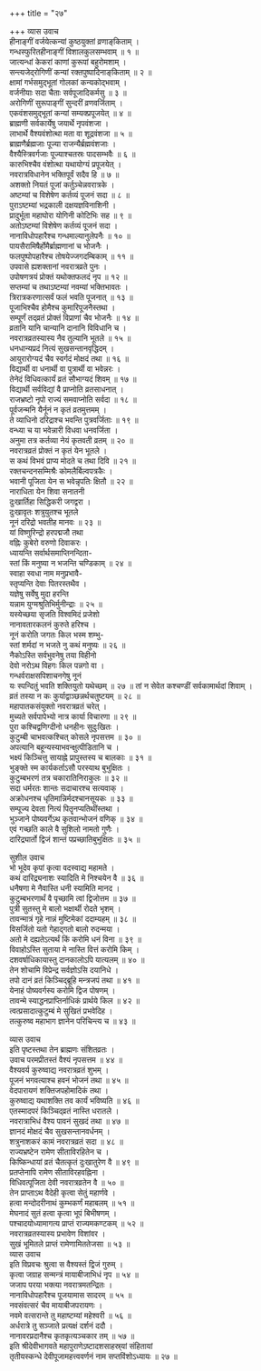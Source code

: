 +++
title = "२७"

+++
व्यास उवाच  
हीनाङ्गीं वर्जयेत्कन्यां कुष्ठयुक्तां व्रणाङ्‌किताम् ।  
गन्धस्फुरितहीनाङ्गीं विशालकुलसम्भवाम् ॥ १ ॥  
जात्यन्धां केकरां काणां कुरूपां बहुरोमशाम् ।  
सन्त्यजेद्‌रोगिणीं कन्यां रक्तपुष्पादिनाङ्‌किताम् ॥ २ ॥  
क्षामां गर्भसमुद्‌भूतां गोलकां कन्यकोद्‌भवाम् ।  
वर्जनीयाः सदा चैताः सर्वपूजादिकर्मसु ॥ ३ ॥  
अरोगिणीं सुरूपाङ्गीं सुन्दरीं व्रणवर्जिताम् ।  
एकवंशसमुद्‌भूतां कन्यां सम्यक्प्रपूजयेत् ॥ ४ ॥  
ब्राह्मणी सर्वकार्येषु जयार्थे नृपवंशजा ।  
लाभार्थे वैश्यवंशोत्था मता वा शूद्रवंशजा ॥ ५ ॥  
ब्राह्मणैर्ब्रह्मजाः पूज्या राजन्यैर्ब्रह्मवंशजाः ।  
वैश्यैस्त्रिवर्गजाः पूज्याश्चतस्रः पादसम्भवैः ॥ ६ ॥  
कारुभिश्चैव वंशोत्था यथायोग्यं प्रपूजयेत् ।  
नवरात्रविधानेन भक्तिपूर्वं सदैव हि ॥ ७ ॥  
अशक्तो नियतं पूजां कर्तुञ्चेन्नवरात्रके ।  
अष्टम्यां च विशेषेण कर्तव्यं पूजनं सदा ॥ ८ ॥  
पुराऽष्टम्यां भद्रकाली दक्षयज्ञविनाशिनी ।  
प्रादुर्भूता महाघोरा योगिनी कोटिभिः सह ॥ ९ ॥  
अतोऽष्टम्यां विशेषेण कर्तव्यं पूजनं सदा ।  
नानाविधोपहारैश्च गन्धमाल्यानुलेपनैः ॥ १० ॥  
पायसैरामिषैर्होमैर्ब्राह्मणानां च भोजनैः ।  
फलपुष्पोपहारैश्च तोषयेज्जगदम्बिकाम् ॥ ११ ॥  
उपवासे ह्यशक्तानां नवरात्रव्रते पुनः ।  
उपोषणत्रयं प्रोक्तं यथोक्तफलदं नृप ॥ १२ ॥  
सप्तम्यां च तथाऽष्टम्यां नवम्यां भक्तिभावतः ।  
त्रिरात्रकरणात्सर्वं फलं भवति पूजनात् ॥ १३ ॥  
पूजाभिश्चैव होमैश्च कुमारिपूजनैस्तथा ।  
सम्पूर्णं तद्‌व्रतं प्रोक्तं विप्राणां चैव भोजनैः ॥ १४ ॥  
व्रतानि यानि चान्यानि दानानि विविधानि च ।  
नवरात्रव्रतस्यास्य नैव तुल्यानि भूतले ॥ १५ ॥  
धनधान्यप्रदं नित्यं सुखसन्तानवृद्धिदम् ।  
आयुरारोग्यदं चैव स्वर्गदं मोक्षदं तथा ॥ १६ ॥  
विद्यार्थी वा धनार्थी वा पुत्रार्थी वा भवेन्नरः ।  
तेनेदं विधिवत्कार्यं व्रतं सौभाग्यदं शिवम् ॥ १७ ॥  
विद्यार्थी सर्वविद्यां वै प्राप्नोति व्रतसाधनात् ।  
राजभ्रष्टो नृपो राज्यं समवाप्नोति सर्वदा ॥ १८ ॥  
पूर्वजन्मनि यैर्नूनं न कृतं व्रतमुत्तमम् ।  
ते व्याधिनो दरिद्राश्च भवन्ति पुत्रवर्जिताः ॥ १९ ॥  
वन्ध्या च या भवेन्नारी विधवा धनवर्जिता ।  
अनुमा तत्र कर्तव्या नेयं कृतवती व्रतम् ॥ २० ॥  
नवरात्रव्रतं प्रोक्तं न कृतं येन भूतले ।  
स कथं विभवं प्राप्य मोदते च तथा दिवि ॥ २१ ॥  
रक्तचन्दनसम्मिश्रैः कोमलैर्बिल्वपत्रकैः ।  
भवानी पूजिता येन स भवेन्नृपतिः क्षितौ ॥ २२ ॥  
नाराधिता येन शिवा सनातनी  
     दुःखार्तिहा सिद्धिकरी जगद्वरा ।  
दुःखावृतः शत्रुयुतश्च भूतले  
     नूनं दरिद्रो भवतीह मानवः ॥ २३ ॥  
यां विष्णुरिन्द्रो हरपद्मजौ तथा  
     वह्निः कुबेरो वरुणो दिवाकरः ।  
ध्यायन्ति सर्वार्थसमाप्तिनन्दिता-  
     स्तां किं मनुष्या न भजन्ति चण्डिकाम् ॥ २४ ॥  
स्वाहा स्वधा नाम मनुप्रभावै-  
     स्तृप्यन्ति देवाः पितरस्तथैव ।  
यज्ञेषु सर्वेषु मुदा हरन्ति  
     यन्नाम युग्मश्रुतिभिर्मुनीन्द्राः ॥ २५ ॥  
यस्येच्छया सृजति विश्वमिदं प्रजेशो  
     नानावतारकलनं कुरुते हरिश्च ।  
नूनं करोति जगतः किल भस्म शम्भु-  
     स्तां शर्मदां न भजते नु कथं मनुष्यः ॥ २६ ॥  
नैकोऽस्ति सर्वभुवनेषु तया विहीनो  
     देवो नरोऽथ विहगः किल पन्नगो वा ।  
गन्धर्वराक्षसपिशाचनगेषु नूनं  
     यः स्पन्दितुं भवति शक्तियुतो यथेच्छम् ॥ २७ ॥
तां न सेवेत कश्चण्डीं सर्वकामार्थदां शिवाम् ।  
व्रतं तस्या न कः कुर्याद्वाञ्छन्नर्थचतुष्टयम् ॥ २८ ॥  
महापातकसंयुक्तो नवरात्रव्रतं चरेत् ।  
मुच्यते सर्वपापेभ्यो नात्र कार्या विचारणा ॥ २९ ॥  
पुरा कश्चिद्वणिग्दीनो धनहीनः सुदुःखितः ।  
कुटुम्बी चाभवत्कश्चित् कोसले नृपसत्तम ॥ ३० ॥  
अपत्यानि बहून्यस्याभवन्क्षुत्पीडितानि च ।  
भक्ष्यं किञ्चित्तु सायाह्ने प्रापुस्तस्य च बालकाः ॥ ३१ ॥  
भुङ्क्ते स्म कार्यकर्ताऽसौ परस्याथ बुभुक्षितः ।  
कुटुम्बभरणं तत्र चकारातिनिराकुलः ॥ ३२ ॥  
सदा धर्मरतः शान्तः सदाचारश्च सत्यवाक् ।  
अक्रोधनश्च धृतिमान्निर्मदश्चानसूयकः ॥ ३३ ॥  
सम्पूज्य देवता नित्यं पितॄनप्यतिथींस्तथा ।  
भुञ्जाने पोष्यवर्गेऽथ कृतवान्भोजनं वणिक् ॥ ३४ ॥  
एवं गच्छति काले वै सुशिलो नामतो गुणैः ।  
दारिद्र्यार्तो द्विजं शान्तं पप्रच्छातिबुभुक्षितः ॥ ३५ ॥  
  
सुशील उवाच  
भो भूदेव कृपां कृत्वा वदस्वाद्य महामते ।  
कथं दारिद्र्यनाशः स्यादिति मे निश्चयेन वै ॥ ३६ ॥  
धनैषणा मे नैवास्ति धनी स्यामिति मानद ।  
कुटुम्बभरणार्थं वै पृच्छामि त्वां द्विजोत्तम ॥ ३७ ॥  
पुत्री सुतस्तु मे बालो भक्षार्थी रोदते भृशम् ।  
तावन्मात्रं गृहे नान्नं मुष्टिमेकां ददाम्यहम् ॥ ३८ ॥  
विसर्जितो यतो गेहाद्‌गतो बालो रुदन्मया ।  
अतो मे दह्यतेऽत्यर्थं किं करोमि धनं विना ॥ ३९ ॥  
विवाहोऽस्ति सुताया मे नास्ति वित्तं करोमि किम् ।  
दशवर्षाधिकायास्तु दानकालोऽपि यात्यलम् ॥ ४० ॥  
तेन शोचामि विप्रेन्द्र सर्वज्ञोऽसि दयानिधे ।  
तपो दानं व्रतं किञ्चिद्‌ब्रूहि मन्त्रजपं तथा ॥ ४१ ॥  
येनाहं पोष्यवर्गस्य करोमि द्विज पोषणम् ।  
तावन्मे स्याद्धनप्राप्तिर्नाधिकं प्रार्थये किल ॥ ४२ ॥  
त्वत्प्रसादात्कुटुम्बं मे सुखितं प्रभवेदिह ।  
तत्कुरुष्व महाभाग ज्ञानेन परिचिन्त्य च ॥ ४३ ॥  
  
व्यास उवाच  
इति पृष्टस्तथा तेन ब्राह्मणः संशितव्रतः ।  
उवाच परमप्रीतस्तं वैश्यं नृपसत्तम ॥ ४४ ॥  
वैश्यवर्य कुरुष्वाद्य नवरात्रव्रतं शुभम् ।  
पूजनं भगवत्याश्च हवनं भोजनं तथा ॥ ४५ ॥  
वेदपारायणं शक्तिजपहोमादिकं तथा ।  
कुरुष्वाद्य यथाशक्ति तव कार्यं भविष्यति ॥ ४६ ॥  
एतस्मादपरं किञ्चिद्‌व्रतं नास्ति धरातले ।  
नवरात्राभिधं वैश्य पावनं सुखदं तथा ॥ ४७ ॥  
ज्ञानदं मोक्षदं चैव सुखसन्तानवर्धनम् ।  
शत्रुनाशकरं कामं नवरात्रव्रतं सदा ॥ ४८ ॥  
राज्यभ्रष्टेन रामेण सीताविरहितेन च ।  
किष्किन्धायां व्रतं चैतत्कृतं दुःखातुरेण वै ॥ ४९ ॥  
प्रतप्तेनापि रामेण सीताविरहवह्निना ।  
विधिवत्पूजिता देवी नवरात्रव्रतेन वै ॥ ५० ॥  
तेन प्राप्ताऽथ वैदेही कृत्वा सेतुं महार्णवे ।  
हत्वा मन्दोदरीनाथं कुम्भकर्णं महाबलम् ॥ ५१ ॥  
मेघनादं सुतं हत्वा कृत्वा भूपं बिभीषणम् ।  
पश्चादयोध्यामागत्य प्राप्तं राज्यमकण्टकम् ॥ ५२ ॥  
नवरात्रव्रतस्यास्य प्रभावेण विशांवर ।  
सुखं भूमितले प्राप्तं रामेणामिततेजसा ॥ ५३ ॥  
व्यास उवाच  
इति विप्रवचः श्रुत्वा स वैश्यस्तं द्विजं गुरुम् ।  
कृत्वा जग्राह सन्मन्त्रं मायाबीजाभिधं नृप ॥ ५४ ॥  
जजाप परया भक्त्या नवरात्रमतन्द्रितः ।  
नानाविधोपहारैश्च पूजयामास सादरम् ॥ ५५ ॥  
नवसंवत्सरं चैव मायाबीजपरायणः ।  
नवमे वत्सरान्ते तु महाष्टम्यां महेश्वरी ॥ ५६ ॥  
अर्धरात्रे तु सञ्जाते प्रत्यक्षं दर्शनं ददौ ।  
नानावरप्रदानैश्च कृतकृत्यञ्चकार तम् ॥ ५७ ॥  
इति श्रीदेवीभागवते महापुराणेऽष्टादशसाहस्र्यां संहितायां  
तृतीयस्कन्धे देवीपूजामहत्त्ववर्णनं नाम सप्तविंशोऽध्यायः ॥ २७ ॥
